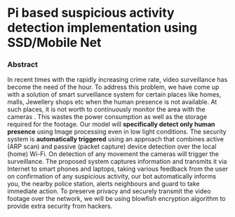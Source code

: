 # Pi based suspicious activity detection implementation using SSD/Mobile Net

### Abstract
In recent times with the rapidly increasing crime rate, video surveillance has become the need of the hour. To address this problem, we have come up with a solution of smart surveillance system for certain places like homes, malls, Jewellery shops etc when the human presence is not available. At such places, it is not worth to continuously monitor the area with the cameras . This wastes the power consumption as well as the storage required for the footage. Our model will **specifically detect only human presence** using Image processing even in low light conditions. The security system is **automatically triggered** using an approach that combines active (ARP scan) and passive (packet capture) device detection over the local (home) Wi-Fi. On detection of any movement the cameras will trigger the surveillance. The proposed system captures information and transmits it via Internet to smart phones and laptops, taking various feedback from the user on confirmation of any suspicious activity, our bot automatically informs you, the nearby police station, alerts neighbours and guard to take immediate action. To preserve privacy and securely transmit the video footage over the network, we will be using blowfish encryption algorithm to provide extra security from hackers.
